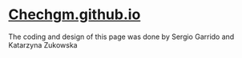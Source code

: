 # [Chechgm.github.io](https://chechgm.github.io)
The coding and design of this page was done by Sergio Garrido and Katarzyna Zukowska
